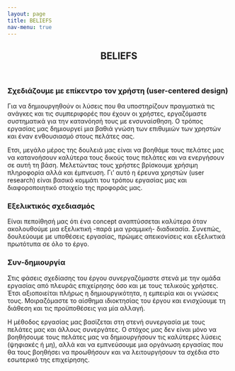 ```yaml
---
layout: page
title: BELIEFS
nav-menu: true
---
```


<!-- Main -->
<div id="main" class="alt">

<!-- One -->
<section id="one">
	<div class="inner">
		<header class="major">
			<h1>BELIEFS</h1>
		</header>
	<!-- Break -->
	<div class="4u 12u$(medium)">
		<h3>Σχεδιάζουμε με επίκεντρο τον χρήστη (user-centered design)</h3>
		<p>Για να δημιουργηθούν οι λύσεις που θα υποστηρίζουν πραγματικά τις ανάγκες και τις συμπεριφορές που έχουν οι χρήστες, εργαζόμαστε συστηματικά για την κατανόησή τους με ενσυναίσθηση. Ο τρόπος εργασίας μας δημιουργεί μια βαθιά γνώση των επιθυμιών των χρηστών και έναν ενθουσιασμό στους πελάτες σας.</p>
		<p>Ετσι, μεγάλο μέρος της δουλειά μας είναι να βοηθάμε τους πελάτες μας να κατανοήσουν καλύτερα τους δικούς τους πελάτες και να ενεργήσουν σε αυτή τη βάση. Μελετώντας τους χρήστες βρίσκουμε χρήσιμη πληροφορία αλλά και έμπνευση. Γι’ αυτό η έρευνα χρηστών (user research) είναι βασικό κομμάτι του τρόπου εργασίας μας και διαφοροποιητικό στοιχείο της προφοράς μας.</p>
	</div>
	<div class="4u 12u$(medium)">
		<h3>Εξελικτικός σχεδιασμός</h3>
		<p>Είναι πεποίθησή μας ότι ένα concept αναπτύσσεται καλύτερα όταν ακολουθούμε μια εξελικτική -παρά μια γραμμική- διαδικασία. Συνεπώς, δουλεύουμε με υποθέσεις εργασίας, πρώιμες απεικονίσεις και εξελικτικά πρωτότυπα σε όλο το έργο.</p>
	</div>
	<div class="4u$ 12u$(medium)">
		<h3>Συν-δημιουργία</h3>
		<p>Στις φάσεις σχεδίασης του έργου συνεργαζόμαστε στενά με την ομάδα εργασίας από πλευράς επιχείρησης όσο και με τους τελικούς χρήστες. Έτσι αξιοποιείται πλήρως η δημιουργικότητα, η εμπειρία και οι γνώσεις τους. Μοιραζόμαστε το αίσθημα ιδιοκτησίας του έργου και ενισχύουμε τη διάθεση και τις προϋποθέσεις για μία αλλαγή.</p>
		<p>Η μέθοδος εργασίας μας βασίζεται στη στενή συνεργασία με τους πελάτες μας και άλλους συνεργάτες. Ο στόχος μας δεν είναι μόνο να βοηθήσουμε τους πελάτες μας να δημιουργήσουν τις καλύτερες λύσεις (ψηφιακές ή μη), αλλά και να εμπνεύσουμε μια οργάνωση εργασίας που θα τους βοηθήσει να προωθήσουν και να λειτουργήσουν τα σχέδια στο εσωτερικό της επιχείρησης.</p>
	</div>
